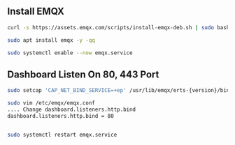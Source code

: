 
## Install EMQX
```bash
curl -s https://assets.emqx.com/scripts/install-emqx-deb.sh | sudo bash

sudo apt install emqx -y -qq

sudo systemctl enable --now emqx.service

```

## Dashboard Listen On 80, 443 Port
```bash
sudo setcap 'CAP_NET_BIND_SERVICE=+ep' /usr/lib/emqx/erts-{version}/bin/beam.smp 

sudo vim /etc/emqx/emqx.conf
.... Change dashboard.listeners.http.bind
dashboard.listeners.http.bind = 80


sudo systemctl restart emqx.service
```
